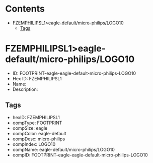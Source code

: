 



Contents
========

* [FZEMPHILIPSL1>eagle-default/micro-philips/LOGO10](#fzemphilipsl1eagle-defaultmicro-philipslogo10)
	* [Tags](#tags)

# FZEMPHILIPSL1>eagle-default/micro-philips/LOGO10

- ID: FOOTPRINT-eagle-eagle-default-micro-philips-LOGO10
- Hex ID: FZEMPHILIPSL1
- Name: 
- Description: 

## Tags

- hexID: FZEMPHILIPSL1
- oompType: FOOTPRINT
- oompSize: eagle
- oompColor: eagle-default
- oompDesc: micro-philips
- oompIndex: LOGO10
- oompName: eagle-default/micro-philips/LOGO10
- oompID: FOOTPRINT-eagle-eagle-default-micro-philips-LOGO10
